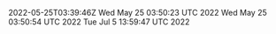 2022-05-25T03:39:46Z
Wed May 25 03:50:23 UTC 2022
Wed May 25 03:50:54 UTC 2022
Tue Jul  5 13:59:47 UTC 2022
